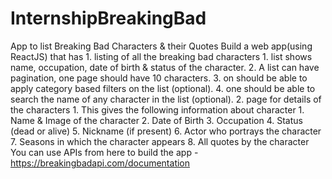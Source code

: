 # InternshipBreakingBad
App to list Breaking Bad Characters &amp; their Quotes Build a web app(using ReactJS) that has 1. listing of all the breaking bad characters 1. list shows name, occupation, date of birth &amp; status of the character. 2. A list can have pagination, one page should have 10 characters. 3. on should be able to apply category based filters on the list (optional). 4. one should be able to search the name of any character in the list (optional). 2. page for details of the characters 1. This gives the following information about character 1. Name &amp; Image of the character 2. Date of Birth 3. Occupation 4. Status (dead or alive) 5. Nickname (if present) 6. Actor who portrays the character 7. Seasons in which the character appears 8. All quotes by the character You can use APIs from here to build the app - https://breakingbadapi.com/documentation
